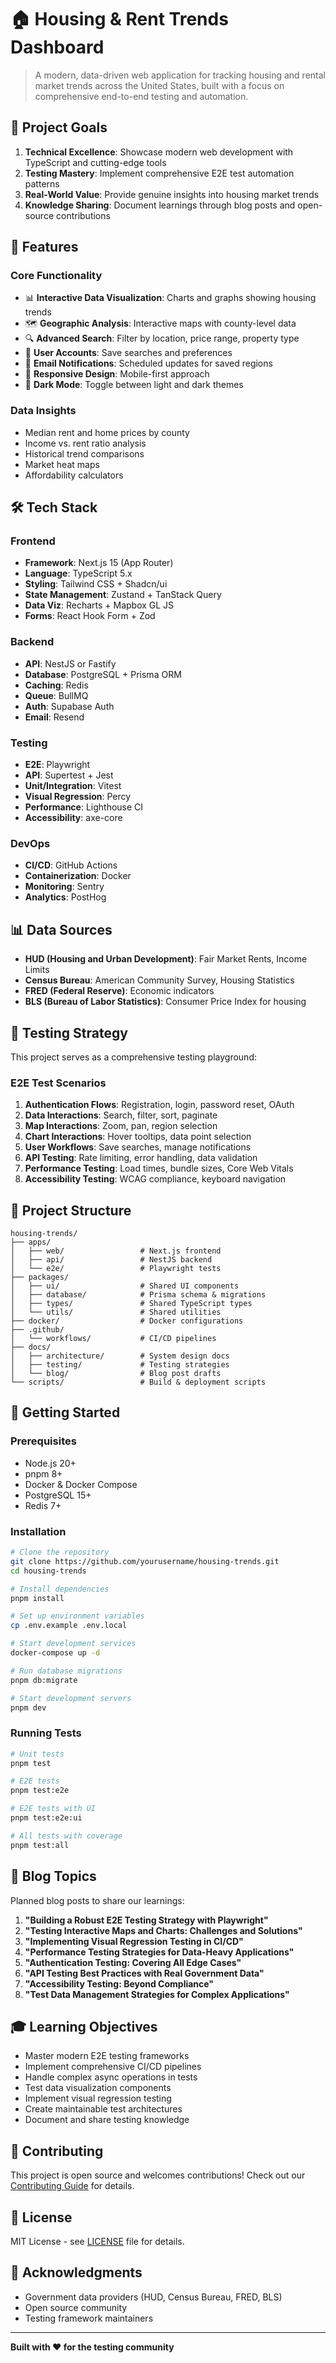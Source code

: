 # 🏠 Housing & Rent Trends Dashboard

> A modern, data-driven web application for tracking housing and rental market trends across the United States, built with a focus on comprehensive end-to-end testing and automation.

## 🎯 Project Goals

1. **Technical Excellence**: Showcase modern web development with TypeScript and cutting-edge tools
2. **Testing Mastery**: Implement comprehensive E2E test automation patterns
3. **Real-World Value**: Provide genuine insights into housing market trends
4. **Knowledge Sharing**: Document learnings through blog posts and open-source contributions

## 🚀 Features

### Core Functionality
- 📊 **Interactive Data Visualization**: Charts and graphs showing housing trends
- 🗺️ **Geographic Analysis**: Interactive maps with county-level data
- 🔍 **Advanced Search**: Filter by location, price range, property type
- 👤 **User Accounts**: Save searches and preferences
- 📧 **Email Notifications**: Scheduled updates for saved regions
- 📱 **Responsive Design**: Mobile-first approach
- 🌙 **Dark Mode**: Toggle between light and dark themes

### Data Insights
- Median rent and home prices by county
- Income vs. rent ratio analysis
- Historical trend comparisons
- Market heat maps
- Affordability calculators

## 🛠️ Tech Stack

### Frontend
- **Framework**: Next.js 15 (App Router)
- **Language**: TypeScript 5.x
- **Styling**: Tailwind CSS + Shadcn/ui
- **State Management**: Zustand + TanStack Query
- **Data Viz**: Recharts + Mapbox GL JS
- **Forms**: React Hook Form + Zod

### Backend
- **API**: NestJS or Fastify
- **Database**: PostgreSQL + Prisma ORM
- **Caching**: Redis
- **Queue**: BullMQ
- **Auth**: Supabase Auth
- **Email**: Resend

### Testing
- **E2E**: Playwright
- **API**: Supertest + Jest
- **Unit/Integration**: Vitest
- **Visual Regression**: Percy
- **Performance**: Lighthouse CI
- **Accessibility**: axe-core

### DevOps
- **CI/CD**: GitHub Actions
- **Containerization**: Docker
- **Monitoring**: Sentry
- **Analytics**: PostHog

## 📊 Data Sources

- **HUD (Housing and Urban Development)**: Fair Market Rents, Income Limits
- **Census Bureau**: American Community Survey, Housing Statistics
- **FRED (Federal Reserve)**: Economic indicators
- **BLS (Bureau of Labor Statistics)**: Consumer Price Index for housing

## 🧪 Testing Strategy

This project serves as a comprehensive testing playground:

### E2E Test Scenarios
1. **Authentication Flows**: Registration, login, password reset, OAuth
2. **Data Interactions**: Search, filter, sort, paginate
3. **Map Interactions**: Zoom, pan, region selection
4. **Chart Interactions**: Hover tooltips, data point selection
5. **User Workflows**: Save searches, manage notifications
6. **API Testing**: Rate limiting, error handling, data validation
7. **Performance Testing**: Load times, bundle sizes, Core Web Vitals
8. **Accessibility Testing**: WCAG compliance, keyboard navigation

## 📁 Project Structure

```
housing-trends/
├── apps/
│   ├── web/                 # Next.js frontend
│   ├── api/                 # NestJS backend
│   └── e2e/                 # Playwright tests
├── packages/
│   ├── ui/                  # Shared UI components
│   ├── database/            # Prisma schema & migrations
│   ├── types/               # Shared TypeScript types
│   └── utils/               # Shared utilities
├── docker/                  # Docker configurations
├── .github/
│   └── workflows/           # CI/CD pipelines
├── docs/
│   ├── architecture/        # System design docs
│   ├── testing/             # Testing strategies
│   └── blog/                # Blog post drafts
└── scripts/                 # Build & deployment scripts
```

## 🚦 Getting Started

### Prerequisites
- Node.js 20+
- pnpm 8+
- Docker & Docker Compose
- PostgreSQL 15+
- Redis 7+

### Installation

```bash
# Clone the repository
git clone https://github.com/yourusername/housing-trends.git
cd housing-trends

# Install dependencies
pnpm install

# Set up environment variables
cp .env.example .env.local

# Start development services
docker-compose up -d

# Run database migrations
pnpm db:migrate

# Start development servers
pnpm dev
```

### Running Tests

```bash
# Unit tests
pnpm test

# E2E tests
pnpm test:e2e

# E2E tests with UI
pnpm test:e2e:ui

# All tests with coverage
pnpm test:all
```

## 📝 Blog Topics

Planned blog posts to share our learnings:

1. **"Building a Robust E2E Testing Strategy with Playwright"**
2. **"Testing Interactive Maps and Charts: Challenges and Solutions"**
3. **"Implementing Visual Regression Testing in CI/CD"**
4. **"Performance Testing Strategies for Data-Heavy Applications"**
5. **"Authentication Testing: Covering All Edge Cases"**
6. **"API Testing Best Practices with Real Government Data"**
7. **"Accessibility Testing: Beyond Compliance"**
8. **"Test Data Management Strategies for Complex Applications"**

## 🎓 Learning Objectives

- Master modern E2E testing frameworks
- Implement comprehensive CI/CD pipelines
- Handle complex async operations in tests
- Test data visualization components
- Implement visual regression testing
- Create maintainable test architectures
- Document and share testing knowledge

## 🤝 Contributing

This project is open source and welcomes contributions! Check out our [Contributing Guide](docs/CONTRIBUTING.md) for details.

## 📄 License

MIT License - see [LICENSE](LICENSE) file for details.

## 🙏 Acknowledgments

- Government data providers (HUD, Census Bureau, FRED, BLS)
- Open source community
- Testing framework maintainers

---

**Built with ❤️ for the testing community**
